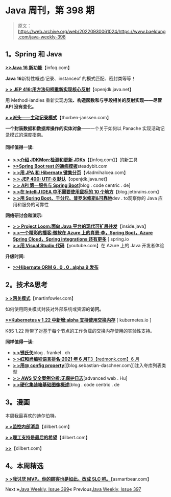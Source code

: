 # Java 周刊，第 398 期

> 原文：<https://web.archive.org/web/20220930061024/https://www.baeldung.com/java-weekly-398>

## **1。Spring 和 Java**

[**>>Java 16 新功能**](https://web.archive.org/web/20221126230741/https://www.infoq.com/articles/java-16-new-features/)【infoq.com】

**Java 16**新特性概述:记录、instanceof 的模式匹配、密封类等等！

[**> > JEP 416:用方法句柄重新实现核心反射**](https://web.archive.org/web/20221126230741/https://openjdk.java.net/jeps/416)【openjdk.java.net】

用 MethodHandles 重新实现**方法、构造函数和与字段相关的反射实现——尽管 API 没有变化。**

[**> >派头——主动记录模式**](https://web.archive.org/web/20221126230741/https://thorben-janssen.com/panache-active-record-pattern/)【thorben-janssen.com】

**一个封装数据和数据库操作的实体对象**——一个关于如何以 Panache 实现活动记录模式的深度指南。

#### **同样值得一读:**

*   [**> >介绍 JDKMon:检测和更新 JDKs**](https://web.archive.org/web/20221126230741/https://www.infoq.com/news/2021/08/jdkmon-java)【【infoq.com】】的新工具
*   [**>>Spring Boot rest 的通病模板**](https://web.archive.org/web/20221126230741/https://www.steadybit.com/blog/common-pitfall-using-spring-boots-rest-template)steadybit.com
*   [**> >用 JPA 和 Hibernate 键集分页**](https://web.archive.org/web/20221126230741/https://vladmihalcea.com/keyset-pagination-jpa-hibernate/)【vladmihalcea.com】
*   [**> > JEP 400: UTF-8 默认**](https://web.archive.org/web/20221126230741/https://openjdk.java.net/jeps/400)【openjdk.java.net】
*   [**> > API 第一服务与 Spring Boot**](https://web.archive.org/web/20221126230741/https://blog.codecentric.de/en/2021/08/api-first-services-spring-boot/)[blog . code centric . de]
*   [**> >在 IntelliJ IDEA 中不需要使用鼠标的 10 个地方**](https://web.archive.org/web/20221126230741/https://blog.jetbrains.com/idea/2021/08/10-places-you-don-t-need-to-use-the-mouse-in-intellij-idea/)【blog.jetbrains.com】
*   [**> >用 Spring Boot、千分尺、普罗米修斯&可靠地**](https://web.archive.org/web/20221126230741/https://dev.to/reliably/observing-the-reliability-of-your-java-apps-and-services-with-spring-boot-micrometer-prometheus-reliably-27od)dev . to观察你的 Java 应用和服务的可靠性

**网络研讨会和演示:**

*   [**> > Project Loom:面向 Java 平台的现代可扩展并发**](https://web.archive.org/web/20221126230741/https://inside.java/2021/08/02/project-loom/)【inside.java】
*   [**> >一个精彩的播客:微软在 Azure 上的肖恩·李，Spring Boot，Azure Spring Cloud，Spring integrations 还有更多**](https://web.archive.org/web/20221126230741/https://spring.io/blog/2021/08/05/a-bootiful-podcast-microsoft-s-sean-li-on-azure-spring-boot-azure-spring-cloud-spring-integrations-and-more) [ spring.io
*   [**> >用 Visual Studio 代码**](https://web.archive.org/web/20221126230741/https://www.youtube.com/watch?v=1FuWFOWsgkk)【youtube.com】在 Azure 上的 Java 开发者体验

**升级时间:**

*   [**>>Hibernate ORM 6 . 0 . 0 . alpha 9 发布**](https://web.archive.org/web/20221126230741/https://in.relation.to/2021/08/05/orm-600-alpha9/)

## **2。技术&思考**

[**> >网关模式**](https://web.archive.org/web/20221126230741/https://martinfowler.com/articles/gateway-pattern.html)【martinfowler.com】

如何使用网关模式封装对外部系统或资源的**访问。**

[**>>Kubernetes v 1.22 中新增:alpha 支持使用交换内存**](https://web.archive.org/web/20221126230741/https://kubernetes.io/blog/2021/08/09/run-nodes-with-swap-alpha/) [ kubernetes.io ]

K8S 1.22 附带了对基于每个节点的工作负载的交换内存使用的实验性支持。

**同样值得一读:**

*   [**> >锈氏矢**](https://web.archive.org/web/20221126230741/https://blog.frankel.ch/start-rust/9/)blog . frankel . ch
*   [**> >红和尚编程语言排名:2021 年 6 月**T3【redmonk.com】6 月](https://web.archive.org/web/20221126230741/https://redmonk.com/sogrady/2021/08/05/language-rankings-6-21/)
*   [**> >用@ config property**](https://web.archive.org/web/20221126230741/https://blog.sebastian-daschner.com/entries/quarkus-list-configuration-configproperty)[【blog.sebastian-daschner.com】]注入夸库列表类型
*   [**> > AWS 安全案例分析:无保护日志**](https://web.archive.org/web/20221126230741/https://advancedweb.hu/aws-security-case-study-unprotected-logs/)[advanced web . Hu]
*   [**> >硬化集装箱基础图像概述**](https://web.archive.org/web/20221126230741/https://blog.codecentric.de/en/2021/08/overview-of-hardened-container-base-images/)[blog . code centric . de

## **3。漫画**

本周我最喜欢的迪尔伯特。

[**> >监控内部消息**](https://web.archive.org/web/20221126230741/https://dilbert.com/strip/2021-08-11)【dilbert.com】

[**> >理工支持是最后的希望**](https://web.archive.org/web/20221126230741/https://dilbert.com/strip/2021-08-08)【dilbert.com】

[**>>**](https://web.archive.org/web/20221126230741/https://dilbert.com/strip/2021-08-05)【dilbert.com】

## **4。本周精选**

**[> >我讨厌 MVP。你的顾客也是如此。改成 SLC 吧。](https://web.archive.org/web/20221126230741/https://blog.asmartbear.com/slc.html)**【asmartbear.com】

Next **»**[Java Weekly, Issue 399](/web/20221126230741/https://www.baeldung.com/java-weekly-399)**«** Previous[Java Weekly, Issue 397](/web/20221126230741/https://www.baeldung.com/java-weekly-397)